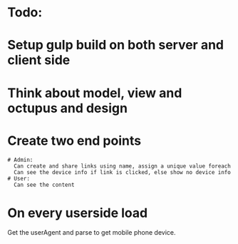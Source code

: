 # Todo:
  # Setup gulp build on both server and client side
  # Think about model, view and octupus and design
  # Create two end points
    # Admin:
      Can create and share links using name, assign a unique value foreach 
      Can see the device info if link is clicked, else show no device info
    # User:
      Can see the content
  # On every userside load
  Get the userAgent and parse to get mobile phone device.
  